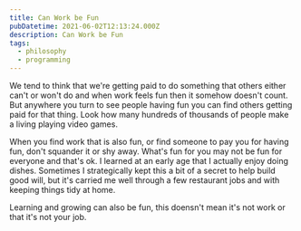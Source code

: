 ```yaml
---
title: Can Work be Fun
pubDatetime: 2021-06-02T12:13:24.000Z
description: Can Work be Fun
tags:
  - philosophy
  - programming
---
```


We tend to think that we're getting paid to do something that others either
can't or won't do and when work feels fun then it somehow doesn't count. But
anywhere you turn to see people having fun you can find others getting paid for
that thing. Look how many hundreds of thousands of people make a living playing
video games.

When you find work that is also fun, or find someone to pay you for having fun,
don't squander it or shy away. What's fun for you may not be fun for everyone
and that's ok. I learned at an early age that I actually enjoy doing dishes.
Sometimes I strategically kept this a bit of a secret to help build good will,
but it's carried me well through a few restaurant jobs and with keeping things
tidy at home.

Learning and growing can also be fun, this doensn't mean it's not work or that
it's not your job.
